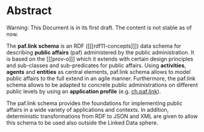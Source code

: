 # Abstract

<div class="advisement">

Warning: This Document is in its first draft. The content is not stable as of now.
</div>

The **paf.link schema** is an RDF ([[[rdf11-concepts]]]) data schema for describing **public affairs** (paf) administered by the public administration. It is based on the [[[prov-o]]] which it extends with certain design principles and sub-classes and sub-predicates for public affairs. Using **activities**, **agents** and **entities** as central elements, paf.link schema allows to model public affairs to the full extend in an agile manner. Furthermore, the paf.link schema allows to be adapted to concrete public administrations on different public levels by using an **application profile** (e.g. [ch.paf.link](#chpaf-link)).

The paf.link schema provides the foundations for implementing public affairs in a wide variety of applications and contexts. In addition, deterministic transformations from RDF to JSON and XML are given to allow this schema to be used also outside the Linked Data sphere.
